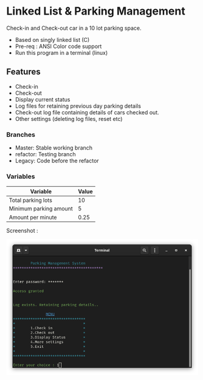 # Linked List & Parking Management

Check-in and Check-out car in a 10 lot parking space.

* Based on singly linked list (C)
* Pre-req : ANSI Color code support
* Run this program in a terminal (linux)

## Features

* Check-in
* Check-out
* Display current status
* Log files for retaining previous day parking details
* Check-out log file containing details of cars checked out.
* Other settings (deleting log files, reset etc)

### Branches

* Master: Stable working branch
* refactor: Testing branch
* Legacy: Code before the refactor

### Variables

|      Variable          | Value |
|------------------------|-------|
|Total parking lots      | 10    |
|Minimum parking amount  | 5     |
|Amount per minute       | 0.25  |

Screenshot :

![HomeScreen](https://raw.githubusercontent.com/keiclicks/carmanagementc/master/preview/homepage.png "Home-Page")
